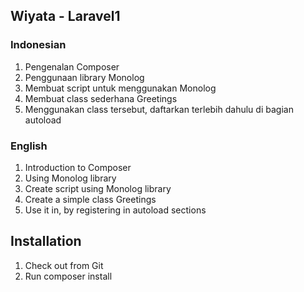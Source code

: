 ## Wiyata - Laravel1

### Indonesian

1. Pengenalan Composer
2. Penggunaan library Monolog
3. Membuat script untuk menggunakan Monolog
4. Membuat class sederhana Greetings
5. Menggunakan class tersebut, daftarkan terlebih dahulu di bagian autoload

### English

1. Introduction to Composer
2. Using Monolog library
3. Create script using Monolog library
4. Create a simple class Greetings
5. Use it in, by registering in autoload sections

## Installation

1. Check out from Git
2. Run composer install